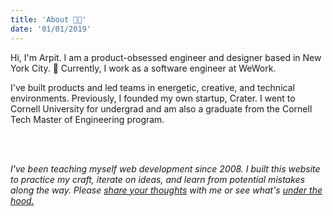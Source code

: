 ```yaml
---
title: 'About 👨‍🚀'
date: '01/01/2019'
---
```


Hi, I'm Arpit. I am a product-obsessed engineer and designer based in New York City. 🗽
Currently, I work as a software engineer at WeWork.

I've built products and led teams in energetic, creative, and technical environments.
Previously, I founded my own startup, Crater.
I went to Cornell University for undergrad and am also a graduate from the Cornell Tech Master of Engineering program.

<br />
<br />

_I've been teaching myself web development since 2008.
I built this website to practice my craft, iterate on ideas, and learn from potential mistakes along the way.
Please [share your thoughts](/contact) with me or see what's [under the hood.](/colophon)_
